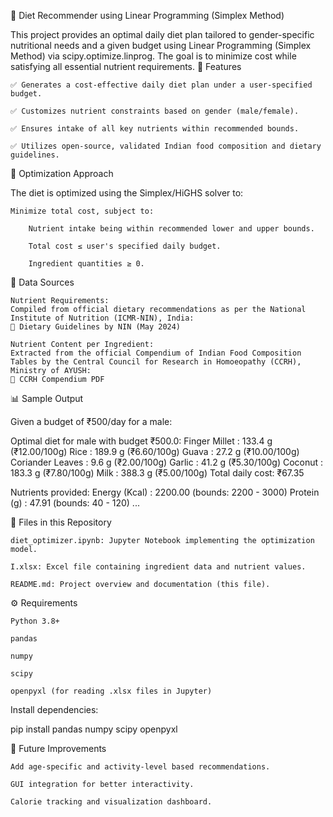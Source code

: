 
🥗 Diet Recommender using Linear Programming (Simplex Method)

This project provides an optimal daily diet plan tailored to gender-specific nutritional needs and a given budget using Linear Programming (Simplex Method) via scipy.optimize.linprog. The goal is to minimize cost while satisfying all essential nutrient requirements.
📌 Features

    ✅ Generates a cost-effective daily diet plan under a user-specified budget.

    ✅ Customizes nutrient constraints based on gender (male/female).

    ✅ Ensures intake of all key nutrients within recommended bounds.

    ✅ Utilizes open-source, validated Indian food composition and dietary guidelines.

🧠 Optimization Approach

The diet is optimized using the Simplex/HiGHS solver to:

    Minimize total cost, subject to:

        Nutrient intake being within recommended lower and upper bounds.

        Total cost ≤ user's specified daily budget.

        Ingredient quantities ≥ 0.

📂 Data Sources

    Nutrient Requirements:
    Compiled from official dietary recommendations as per the National Institute of Nutrition (ICMR-NIN), India:
    🔗 Dietary Guidelines by NIN (May 2024)

    Nutrient Content per Ingredient:
    Extracted from the official Compendium of Indian Food Composition Tables by the Central Council for Research in Homoeopathy (CCRH), Ministry of AYUSH:
    🔗 CCRH Compendium PDF

📊 Sample Output

Given a budget of ₹500/day for a male:

Optimal diet for male with budget ₹500.0:
Finger Millet       : 133.4 g (₹12.00/100g)
Rice                : 189.9 g (₹6.60/100g)
Guava               : 27.2 g (₹10.00/100g)
Coriander Leaves    : 9.6 g (₹2.00/100g)
Garlic              : 41.2 g (₹5.30/100g)
Coconut             : 183.3 g (₹7.80/100g)
Milk                : 388.3 g (₹5.00/100g)
Total daily cost: ₹67.35

Nutrients provided:
Energy (Kcal)            : 2200.00 (bounds: 2200 - 3000)
Protein (g)              : 47.91 (bounds: 40 - 120)
...

📁 Files in this Repository

    diet_optimizer.ipynb: Jupyter Notebook implementing the optimization model.

    I.xlsx: Excel file containing ingredient data and nutrient values.

    README.md: Project overview and documentation (this file).

⚙️ Requirements

    Python 3.8+

    pandas

    numpy

    scipy

    openpyxl (for reading .xlsx files in Jupyter)

Install dependencies:

pip install pandas numpy scipy openpyxl

🔄 Future Improvements

    Add age-specific and activity-level based recommendations.

    GUI integration for better interactivity.

    Calorie tracking and visualization dashboard.
